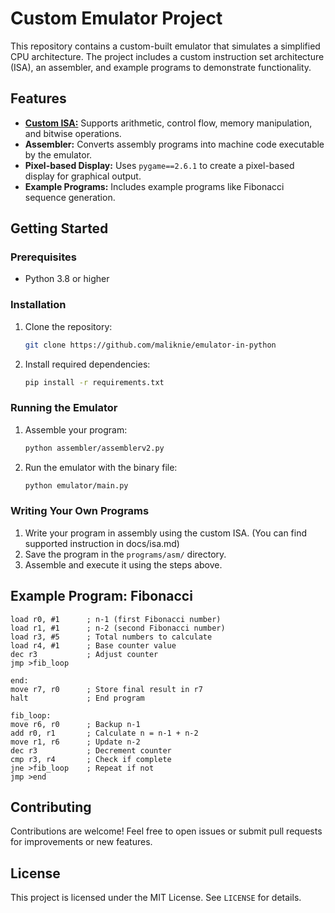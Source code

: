 # Custom Emulator Project

This repository contains a custom-built emulator that simulates a simplified CPU architecture. The project includes a custom instruction set architecture (ISA), an assembler, and example programs to demonstrate functionality.

## Features

- [**Custom ISA:**](docs/isa.md) Supports arithmetic, control flow, memory manipulation, and bitwise operations.
- **Assembler:** Converts assembly programs into machine code executable by the emulator.
- **Pixel-based Display:** Uses `pygame==2.6.1` to create a pixel-based display for graphical output.
- **Example Programs:** Includes example programs like Fibonacci sequence generation.

## Getting Started

### Prerequisites

- Python 3.8 or higher

### Installation

1. Clone the repository:
   ```bash
   git clone https://github.com/maliknie/emulator-in-python
   ```

2. Install required dependencies:
   ```bash
   pip install -r requirements.txt
   ```

### Running the Emulator

1. Assemble your program:
   ```bash
   python assembler/assemblerv2.py
   ```

2. Run the emulator with the binary file:
   ```bash
   python emulator/main.py
   ```

### Writing Your Own Programs

1. Write your program in assembly using the custom ISA. (You can find supported instruction in docs/isa.md)
2. Save the program in the `programs/asm/` directory.
3. Assemble and execute it using the steps above.

## Example Program: Fibonacci

```assembly
load r0, #1      ; n-1 (first Fibonacci number)
load r1, #1      ; n-2 (second Fibonacci number)
load r3, #5      ; Total numbers to calculate
load r4, #1      ; Base counter value
dec r3           ; Adjust counter
jmp >fib_loop

end:
move r7, r0      ; Store final result in r7
halt             ; End program

fib_loop:
move r6, r0      ; Backup n-1
add r0, r1       ; Calculate n = n-1 + n-2
move r1, r6      ; Update n-2
dec r3           ; Decrement counter
cmp r3, r4       ; Check if complete
jne >fib_loop    ; Repeat if not
jmp >end
```

## Contributing

Contributions are welcome! Feel free to open issues or submit pull requests for improvements or new features.

## License

This project is licensed under the MIT License. See `LICENSE` for details.